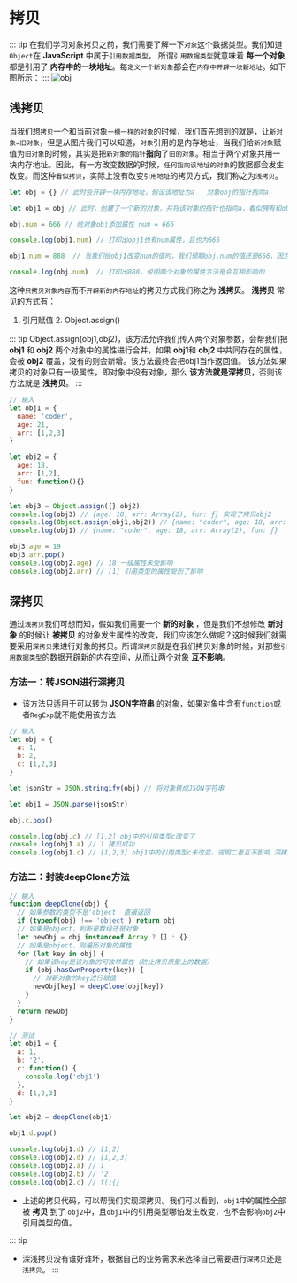 # 拷贝

::: tip
在我们学习对象拷贝之前，我们需要了解一下`对象`这个数据类型。我们知道`Object`在 **JavaScript** 中属于`引用数据类型`，
所谓`引用数据类型`就意味着 **每一个对象** 都是引用了 **内存中的一块地址**。每`定义一个新对象`都会在`内存中开辟一块新地址`。如下图所示：
:::
![obj](/img/对象的地址.jpg)

## 浅拷贝
当我们想`拷贝`一个和当前对象`一模一样的对象`的时候，我们首先想到的就是，让`新对象=旧对象`，但是从图片我们可以知道，`对象`引用的是内存地址，当我们给`新对象`赋值为`旧对象`的时候，其实是把`新对象的指针`**指向**了`旧的对象`。相当于两个对象共用一块内存地址。因此，有一方改变数据的时候，`任何指向该地址的对象`的数据都会发生改变。而这种`看似拷贝`，实际上没有改变`引用地址`的拷贝方式，我们称之为`浅拷贝`。
```js
let obj = {} // 此时会开辟一块内存地址，假设该地址为a   对象obj的指针指向a

let obj1 = obj // 此时，创建了一个新的对象，并将该对象的指针也指向a，看似拥有和obj一样的属性和方法，其实不过是和obj用的一套罢了。

obj.num = 666 // 给对象obj添加属性 num = 666

console.log(obj1.num) // 打印出obj1也有num属性，且也为666

obj1.num = 888  // 当我们给obj1改变num的值时，我们预期obj.num的值还是666，因为我们不希望两个对象互想影响

console.log(obj.num)  // 打印出888，说明两个对象的属性方法是会互相影响的
```

这种`只拷贝对象内容`而不`开辟新的内存地址`的拷贝方式我们称之为 **浅拷贝**。
**浅拷贝** 常见的方式有：
1. 引用赋值 2. Object.assign()

::: tip
Object.assign(obj1,obj2)，该方法允许我们传入两个对象参数，会帮我们把 **obj1** 和 **obj2** 两个对象中的属性进行合并，如果 **obj1**和 **obj2** 中共同存在的属性，会被 **obj2** 覆盖，没有的则会新增。该方法最终会把obj1当作返回值。
该方法如果拷贝的对象只有一级属性，即对象中没有对象，那么 **该方法就是深拷贝**，否则该方法就是 **浅拷贝**。
:::

```js
// 输入
let obj1 = {
  name: 'coder',
  age: 21,
  arr: [1,2,3]
}

let obj2 = {
  age: 18,
  arr: [1,2],
  fun: function(){}
}

let obj3 = Object.assign({},obj2)
console.log(obj3) // {age: 18, arr: Array(2), fun: ƒ} 实现了拷贝obj2
console.log(Object.assign(obj1,obj2)) // {name: "coder", age: 18, arr: Array(2), fun: ƒ}
console.log(obj1) // {name: "coder", age: 18, arr: Array(2), fun: ƒ}

obj3.age = 19
obj3.arr.pop()
console.log(obj2.age) // 18 一级属性未受影响
console.log(obj2.arr) // [1] 引用类型的属性受到了影响
```

## 深拷贝
通过`浅拷贝`我们可想而知，假如我们需要一个 **新的对象** ，但是我们不想修改 **新对象** 的时候让 **被拷贝** 的对象发生属性的改变，我们应该怎么做呢？这时候我们就需要采用`深拷贝`来进行对象的拷贝。所谓`深拷贝`就是在我们拷贝对象的时候，对那些`引用数据类型`的数据开辟新的内存空间，从而让两个对象 **互不影响**。

### 方法一：转JSON进行深拷贝
* 该方法只适用于可以转为 **JSON字符串** 的对象，如果对象中含有`function`或者`RegExp`就不能使用该方法

``` js
// 输入
let obj = {
  a: 1,
  b: 2,
  c: [1,2,3]
}

let jsonStr = JSON.stringify(obj) // 将对象转成JSON字符串

let obj1 = JSON.parse(jsonStr)

obj.c.pop()

console.log(obj.c) // [1,2] obj中的引用类型c改变了
console.log(obj1.a) // 1 拷贝成功
console.log(obj1.c) // [1,2,3] obj1中的引用类型c未改变，说明二者互不影响 深拷贝成功
```

### 方法二：封装deepClone方法
``` js
// 输入
function deepClone(obj) {
  // 如果参数的类型不是'object' 直接返回
  if (typeof(obj) !== 'object') return obj
  // 如果是object，判断是数组还是对象
  let newObj = obj instanceof Array ? [] : {}
  // 如果是object，则遍历对象的属性
  for (let key in obj) {
    // 如果该key是该对象的可枚举属性（防止拷贝原型上的数据）
    if (obj.hasOwnProperty(key)) {
      // 对新对象的key进行赋值
      newObj[key] = deepClone(obj[key])
    }
  }
  return newObj
}

// 测试
let obj1 = {
  a: 1,
  b: '2',
  c: function() {
    console.log('obj1')
  },
  d: [1,2,3]
}

let obj2 = deepClone(obj1)

obj1.d.pop()

console.log(obj1.d) // [1,2]
console.log(obj2.d) // [1,2,3]
console.log(obj2.a) // 1
console.log(obj2.b) // '2'
console.log(obj2.c) // f(){}
```
* 上述的拷贝代码，可以帮我们实现深拷贝。我们可以看到，`obj1`中的属性全部被 **拷贝** 到了 `obj2`中，且`obj1`中的引用类型哪怕发生改变，也不会影响`obj2`中引用类型的值。

::: tip
* 深浅拷贝没有谁好谁坏，根据自己的业务需求来选择自己需要进行`深拷贝`还是`浅拷贝`。
:::
